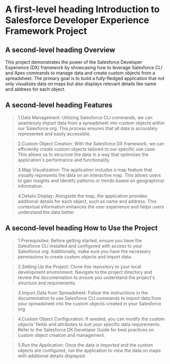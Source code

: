 # A first-level heading Introduction to Salesforce Developer Experience Framework Project
## A second-level heading Overview
This project demonstrates the power of the Salesforce Developer Experience (DX) framework by showcasing how to leverage Salesforce CLI and Apex commands to manage data and create custom objects from a spreadsheet. The primary goal is to build a fully-fledged application that not only visualizes data on maps but also displays relevant details like name and address for each object.

## A second-level heading Features
>1.Data Management: Utilizing Salesforce CLI commands, we can seamlessly import data from a spreadsheet into custom objects within our Salesforce org. This process ensures that all data is accurately represented and easily accessible.

>2.Custom Object Creation: With the Salesforce DX framework, we can efficiently create custom objects tailored to our specific use case. This allows us to structure the data in a way that optimizes the application's performance and functionality.

>3.Map Visualization: The application includes a map feature that visually represents the data on an interactive map. This allows users to gain insights and identify patterns or trends based on geographical information.

>4.Details Display: Alongside the map, the application provides additional details for each object, such as name and address. This contextual information enhances the user experience and helps users understand the data better.

## A second-level heading How to Use the Project

>1.Prerequisites: Before getting started, ensure you have the Salesforce CLI installed and configured with access to your Salesforce org. Additionally, make sure you have the necessary permissions to create custom objects and import data.

>2.Setting Up the Project: Clone this repository to your local development environment. Navigate to the project directory and review the documentation to ensure you understand the project's structure and requirements.

>3.Import Data from Spreadsheet: Follow the instructions in the documentation to use Salesforce CLI commands to import data from your spreadsheet into the custom objects created in your Salesforce org.

>4.Custom Object Configuration: If needed, you can modify the custom objects' fields and attributes to suit your specific data requirements. Refer to the Salesforce DX Developer Guide for best practices on custom object creation and management.

>5.Run the Application: Once the data is imported and the custom objects are configured, run the application to view the data on maps with additional details displayed.
